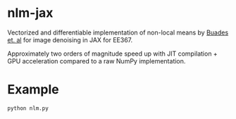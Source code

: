 # nlm-jax

Vectorized and differentiable implementation of non-local means by [Buades et. al](https://ieeexplore.ieee.org/document/1467423) for image denoising in JAX for EE367.

Approximately two orders of magnitude speed up with JIT compilation + GPU acceleration compared to a raw NumPy implementation.

# Example

```
python nlm.py
```
